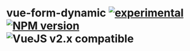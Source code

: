 # vue-form-dynamic [![experimental](http://badges.github.io/stability-badges/dist/experimental.svg)](http://github.com/badges/stability-badges) [![NPM version](https://img.shields.io/npm/v/vue-form-generator.svg)](https://www.npmjs.com/package/vue-form-generator) ![VueJS v2.x compatible](https://img.shields.io/badge/vue%202.x-compatible-green.svg)
